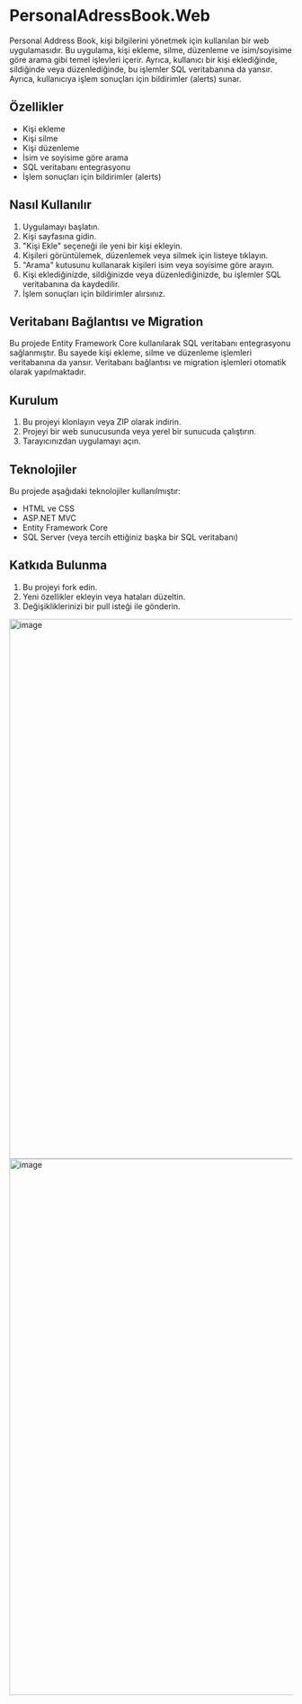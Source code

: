 # PersonalAdressBook.Web

Personal Address Book, kişi bilgilerini yönetmek için kullanılan bir web uygulamasıdır. Bu uygulama, kişi ekleme, silme, düzenleme ve isim/soyisime göre arama gibi temel işlevleri içerir. Ayrıca, kullanıcı bir kişi eklediğinde, sildiğinde veya düzenlediğinde, bu işlemler SQL veritabanına da yansır. Ayrıca, kullanıcıya işlem sonuçları için bildirimler (alerts) sunar.

## Özellikler

- Kişi ekleme
- Kişi silme
- Kişi düzenleme
- İsim ve soyisime göre arama
- SQL veritabanı entegrasyonu
- İşlem sonuçları için bildirimler (alerts)

## Nasıl Kullanılır

1. Uygulamayı başlatın.
2. Kişi sayfasına gidin.
3. "Kişi Ekle" seçeneği ile yeni bir kişi ekleyin.
4. Kişileri görüntülemek, düzenlemek veya silmek için listeye tıklayın.
5. "Arama" kutusunu kullanarak kişileri isim veya soyisime göre arayın.
6. Kişi eklediğinizde, sildiğinizde veya düzenlediğinizde, bu işlemler SQL veritabanına da kaydedilir.
7. İşlem sonuçları için bildirimler alırsınız.

## Veritabanı Bağlantısı ve Migration

Bu projede Entity Framework Core kullanılarak SQL veritabanı entegrasyonu sağlanmıştır. Bu sayede kişi ekleme, silme ve düzenleme işlemleri veritabanına da yansır. Veritabanı bağlantısı ve migration işlemleri otomatik olarak yapılmaktadır.

## Kurulum

1. Bu projeyi klonlayın veya ZIP olarak indirin.
2. Projeyi bir web sunucusunda veya yerel bir sunucuda çalıştırın.
3. Tarayıcınızdan uygulamayı açın.

## Teknolojiler

Bu projede aşağıdaki teknolojiler kullanılmıştır:

- HTML ve CSS
- ASP.NET MVC
- Entity Framework Core
- SQL Server (veya tercih ettiğiniz başka bir SQL veritabanı)

## Katkıda Bulunma

1. Bu projeyi fork edin.
2. Yeni özellikler ekleyin veya hataları düzeltin.
3. Değişikliklerinizi bir pull isteği ile gönderin.

<img width="960" alt="image" src="https://github.com/esmanur-karatas/PersonalAdressBook.Web/assets/83882274/af38fe14-19a5-4539-a2ff-15e502234478">

<img width="954" alt="image" src="https://github.com/esmanur-karatas/PersonalAdressBook.Web/assets/83882274/597ad0a8-b103-4d99-b54b-00079ec49e0f">
